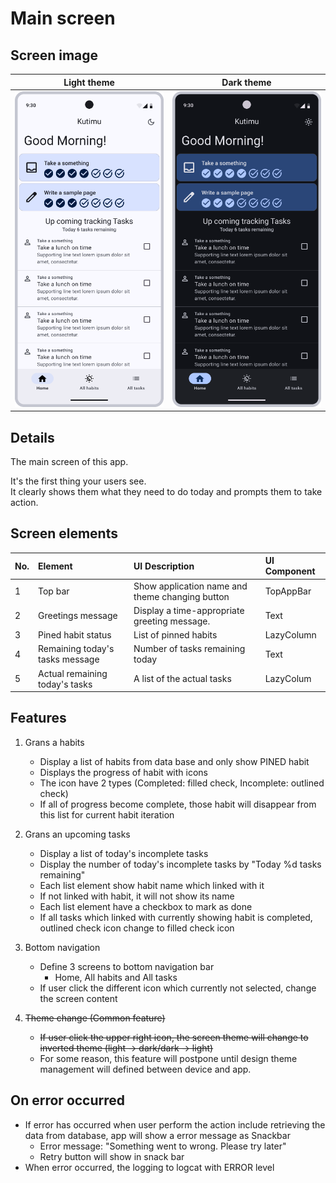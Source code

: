 # Main screen

## Screen image

|                Light theme                 |                    Dark theme                     |
|:------------------------------------------:|:-------------------------------------------------:|
| ![](/docs/assets/images/Main%20Screen.png) | ![](/docs/assets/images/Main%20Screen%20Dark.png) |

## Details

The main screen of this app.

It's the first thing your users see.  
It clearly shows them what they need to do today and prompts them to take action.

## Screen elements

| No. | Element                         | 	UI Description                                 | UI Component |
|-----|:--------------------------------|:------------------------------------------------|:-------------|
| 1   | Top bar                         | Show application name and theme changing button | TopAppBar    |
| 2   | Greetings message               | Display a time-appropriate greeting message.    | Text         |
| 3   | Pined habit status              | List of pinned habits                           | LazyColumn   |
| 4   | Remaining today's tasks message | Number of tasks remaining today                 | Text         |
| 5   | Actual remaining today's tasks  | A list of the actual tasks                      | LazyColum    |

## Features

1. Grans a habits
    * Display a list of habits from data base and only show PINED habit
    * Displays the progress of habit with icons
    * The icon have 2 types (Completed: filled check, Incomplete: outlined check)
    * If all of progress become complete, those habit will disappear from this list for current
      habit iteration

2. Grans an upcoming tasks
    * Display a list of today's incomplete tasks
    * Display the number of today's incomplete tasks by "Today %d tasks remaining"
    * Each list element show habit name which linked with it
    * If not linked with habit, it will not show its name
    * Each list element have a checkbox to mark as done
    * If all tasks which linked with currently showing habit is completed, outlined check icon
      change to filled check icon

3. Bottom navigation
    * Define 3 screens to bottom navigation bar
        * Home, All habits and All tasks
    * If user click the different icon which currently not selected, change the screen content

4. ~~Theme change (Common feature)~~
    * ~~If user click the upper right icon, the screen theme will change to inverted theme (light ->
      dark/dark -> light)~~
    * For some reason, this feature will postpone until design theme management will defined between
      device and app.

## On error occurred

* If error has occurred when user perform the action include retrieving the data from database, app
  will show a error message as Snackbar
    * Error message: "Something went to wrong. Please try later"
    * Retry button will show in snack bar
* When error occurred, the logging to logcat with ERROR level
